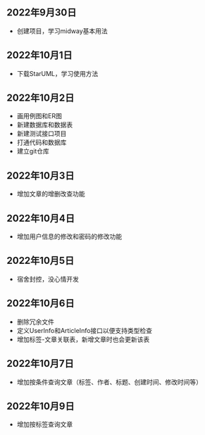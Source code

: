 ## 2022年9月30日
* 创建项目，学习midway基本用法
## 2022年10月1日
* 下载StarUML，学习使用方法
## 2022年10月2日
* 画用例图和ER图
* 新建数据库和数据表
* 新建测试接口项目
* 打通代码和数据库
* 建立git仓库
## 2022年10月3日
* 增加文章的增删改查功能
## 2022年10月4日
* 增加用户信息的修改和密码的修改功能
## 2022年10月5日
* 宿舍封控，没心情开发
## 2022年10月6日
* 删除冗余文件
* 定义UserInfo和ArticleInfo接口以便支持类型检查
* 增加标签-文章关联表，新增文章时也会更新该表
## 2022年10月7日
* 增加按条件查询文章（标签、作者、标题、创建时间、修改时间等）
## 2022年10月9日
* 增加按标签查询文章